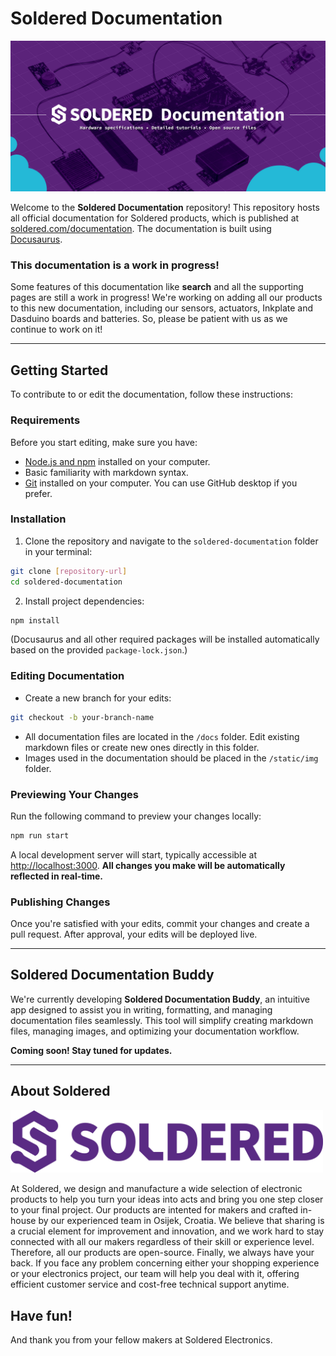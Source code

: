 # Soldered Documentation

![Soldered Documentation](/soldered-documentation/static/img/soldered_docs_social_card.jpg?raw=true)

Welcome to the **Soldered Documentation** repository! This repository hosts all official documentation for Soldered products, which is published at [soldered.com/documentation](https://soldered.com/documentation). The documentation is built using [Docusaurus](https://docusaurus.io/).

### This documentation is a work in progress!

Some features of this documentation like **search** and all the supporting pages are still a work in progress! We're working on adding all our products to this new documentation, including our sensors, actuators, Inkplate and Dasduino boards and batteries. So, please be patient with us as we continue to work on it!

---

## Getting Started

To contribute to or edit the documentation, follow these instructions:

### Requirements

Before you start editing, make sure you have:

- [Node.js and npm](https://nodejs.org/) installed on your computer.
- Basic familiarity with markdown syntax.
- [Git](https://git-scm.com/) installed on your computer. You can use GitHub desktop if you prefer.

### Installation

1. Clone the repository and navigate to the `soldered-documentation` folder in your terminal:

```bash
git clone [repository-url]
cd soldered-documentation
```

2. Install project dependencies:

```bash
npm install
```

(Docusaurus and all other required packages will be installed automatically based on the provided `package-lock.json`.)

### Editing Documentation

- Create a new branch for your edits:

```bash
git checkout -b your-branch-name
```

- All documentation files are located in the `/docs` folder. Edit existing markdown files or create new ones directly in this folder.
- Images used in the documentation should be placed in the `/static/img` folder.

### Previewing Your Changes

Run the following command to preview your changes locally:

```bash
npm run start
```

A local development server will start, typically accessible at [http://localhost:3000](http://localhost:3000). **All changes you make will be automatically reflected in real-time.**

### Publishing Changes

Once you're satisfied with your edits, commit your changes and create a pull request. After approval, your edits will be deployed live.

---

## Soldered Documentation Buddy

We're currently developing **Soldered Documentation Buddy**, an intuitive app designed to assist you in writing, formatting, and managing documentation files seamlessly. This tool will simplify creating markdown files, managing images, and optimizing your documentation workflow.

**Coming soon! Stay tuned for updates.**

---

## About Soldered

<img src="https://raw.githubusercontent.com/SolderedElectronics/Soldered-Simple-Sensor-Arduino-Library/dev/extras/Soldered-logo-color.png" alt="soldered-logo" width="500"/>

At Soldered, we design and manufacture a wide selection of electronic products to help you turn your ideas into acts and bring you one step closer to your final project. Our products are intented for makers and crafted in-house by our experienced team in Osijek, Croatia. We believe that sharing is a crucial element for improvement and innovation, and we work hard to stay connected with all our makers regardless of their skill or experience level. Therefore, all our products are open-source. Finally, we always have your back. If you face any problem concerning either your shopping experience or your electronics project, our team will help you deal with it, offering efficient customer service and cost-free technical support anytime. 

## Have fun!

And thank you from your fellow makers at Soldered Electronics.
